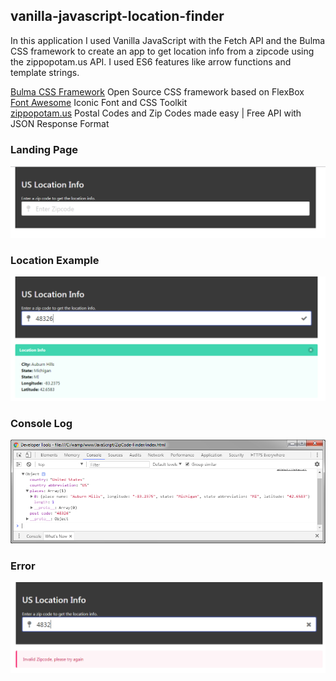 ## vanilla-javascript-location-finder
In this application I used Vanilla JavaScript with the Fetch API and the Bulma CSS framework to create an app to get location info from a zipcode using the zippopotam.us API. I used ES6 features like arrow functions and template strings.  
  
[Bulma CSS Framework](https://bulma.io/) Open Source CSS framework based on FlexBox  
[Font Awesome](https://fontawesome.com/v4.7.0/icons/) Iconic Font and CSS Toolkit  
[zippopotam.us](http://zippopotam.us/)  Postal Codes and Zip Codes made easy | Free API with JSON Response Format  
  
### Landing Page  
![alt text](https://github.com/abenjamin1313/vanilla-javascript-location-finder/blob/master/pics/main.png)
  
### Location Example
![alt text](https://github.com/abenjamin1313/vanilla-javascript-location-finder/blob/master/pics/location.png)  

### Console Log
![alt text](https://github.com/abenjamin1313/vanilla-javascript-location-finder/blob/master/pics/console-log.png) 

### Error
![alt text](https://github.com/abenjamin1313/vanilla-javascript-location-finder/blob/master/pics/error.png) 
